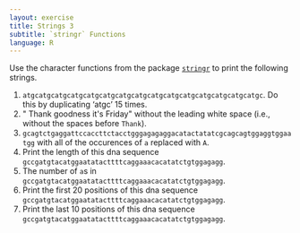 ```yaml
---
layout: exercise
title: Strings 3
subtitle: `stringr` Functions
language: R
---
```


Use the character functions from the package [`stringr`](http://cran.r-project.org/web/packages/stringr/stringr.pdf) to print the following strings.


1.  `atgcatgcatgcatgcatgcatgcatgcatgcatgcatgcatgcatgcatgcatgcatgc`. 
    Do this by duplicating ‘atgc’ 15 times.
2.  "    Thank goodness it's Friday" without the leading white space
    (i.e., without the spaces before `Thank`).
3.  `gcagtctgaggattccaccttctacctgggagagaggacatactatatcgcagcagtggaggtggaatgg`
    with all of the occurences of `a` replaced with `A`.
4.  Print the length of this dna sequence `gccgatgtacatggaatatacttttcaggaaacacatatctgtggagagg`.
5.  The number of `a`s in `gccgatgtacatggaatatacttttcaggaaacacatatctgtggagagg`.
6.  Print the first 20 positions of this dna sequence `gccgatgtacatggaatatacttttcaggaaacacatatctgtggagagg`.
7.  Print the last 10 positions of this dna sequence `gccgatgtacatggaatatacttttcaggaaacacatatctgtggagagg`.

